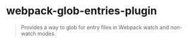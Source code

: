 # webpack-glob-entries-plugin

> Provides a way to glob for entry files in Webpack watch and non-watch modes.
